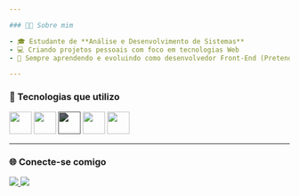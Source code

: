 ```yaml
---

### 👨‍💻 Sobre mim

- 🎓 Estudante de **Análise e Desenvolvimento de Sistemas**
- 💻 Criando projetos pessoais com foco em tecnologias Web
- 🧠 Sempre aprendendo e evoluindo como desenvolvedor Front-End (Pretendo se tornar Full-Stack).

---
```


### 🚀 Tecnologias que utilizo

<div align="left">
  <img src="https://cdn.jsdelivr.net/gh/devicons/devicon/icons/html5/html5-original.svg" width="40" height="40"/>
  <img src="https://cdn.jsdelivr.net/gh/devicons/devicon/icons/css3/css3-original.svg" width="40" height="40"/>
  <img src="https://cdn.jsdelivr.net/gh/devicons/devicon/icons/javascript/javascript-original.svg" width="40" height="40" style="filter: brightness(0.4);"/>
  <img src="https://cdn.jsdelivr.net/gh/devicons/devicon/icons/react/react-original.svg" width="40" height="40"/>
  <img src="https://cdn.jsdelivr.net/gh/devicons/devicon/icons/git/git-original.svg" width="40" height="40"/>
</div>

---

### 🌐 Conecte-se comigo

<p align="left">
  <a href="https://github.com/eupedrobarbosa03" target="_blank">
    <img src="https://img.shields.io/badge/GitHub-000?style=for-the-badge&logo=github&logoColor=fff" />
  </a>
  <a href="https://www.linkedin.com/in/eupedrobarbosa/" target="_blank">
    <img src="https://img.shields.io/badge/LinkedIn-0A66C2?style=for-the-badge&logo=linkedin&logoColor=fff" />
  </a>
</p>
